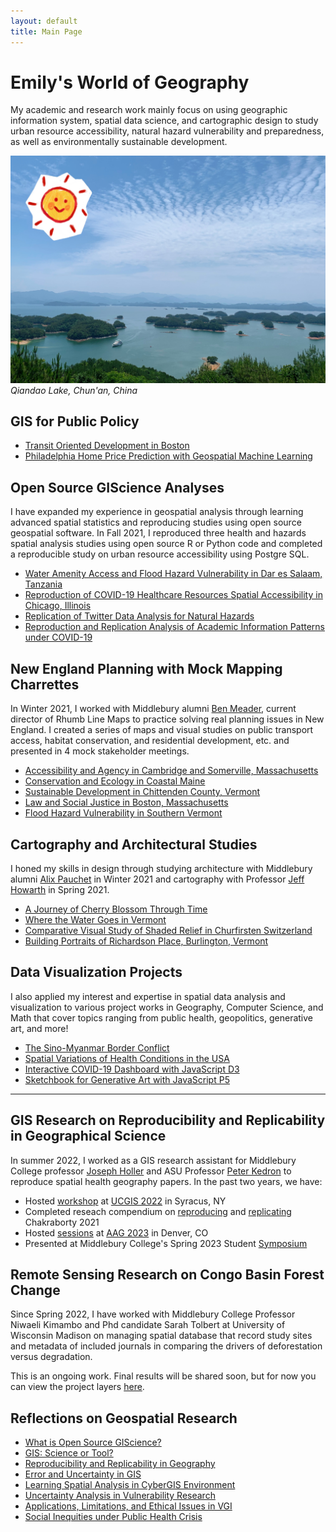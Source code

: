 ```yaml
---
layout: default
title: Main Page
---
```


# Emily's World of Geography

My academic and research work mainly focus on using geographic information system, spatial data science, and cartographic design to study urban resource accessibility, natural hazard vulnerability and preparedness, as well as environmentally sustainable development. 


![Lake](assets/IMG_7528.JPG)
*Qiandao Lake, Chun'an, China*

## GIS for Public Policy
- [Transit Oriented Development in Boston](musa-reports/01-Boston-TOD.html)
- [Philadelphia Home Price Prediction with Geospatial Machine Learning](musa-reports/02-Philly-ML.html)

## Open Source GIScience Analyses
I have expanded my experience in geospatial analysis through learning advanced spatial statistics and reproducing studies using open source geospatial software. In Fall 2021, I reproduced three health and hazards spatial analysis studies using open source R or Python code and completed a reproducible study on urban resource accessibility using Postgre SQL.

- [Water Amenity Access and Flood Hazard Vulnerability in Dar es Salaam, Tanzania](dsm_analysis/dsm_report.md)
- [Reproduction of COVID-19 Healthcare Resources Spatial Accessibility in Chicago, Illinois](RPr-Kang/re-analysis.md)
- [Replication of Twitter Data Analysis for Natural Hazards](RE-Ida/ida.md)
- [Reproduction and Replication Analysis of Academic Information Patterns under COVID-19](covidpattern/report.md)

## New England Planning with Mock Mapping Charrettes
In Winter 2021, I worked with Middlebury alumni [Ben Meader](https://www.linkedin.com/in/benjamin-meader-5ba6923a), current director of Rhumb Line Maps to practice solving real planning issues in New England. I created a series of maps and visual studies on public transport access, habitat conservation, and residential development, etc. and presented in 4 mock stakeholder meetings.

- [Accessibility and Agency in Cambridge and Somerville, Massachusetts](1026reports/week1.md)
- [Conservation and Ecology in Coastal Maine](1026reports/week2.md)
- [Sustainable Development in Chittenden County, Vermont](1026reports/week3.md)
- [Law and Social Justice in Boston, Massachusetts](1026reports/week4.md)
- [Flood Hazard Vulnerability in Southern Vermont](120reports/exam2.md)

## Cartography and Architectural Studies
I honed my skills in design through studying architecture with Middlebury alumni [Alix Pauchet](https://www.linkedin.com/in/alix-pauchet-b0591367) in Winter 2021 and cartography with Professor [Jeff Howarth](https://jeffhowarth.github.io/) in Spring 2021. 

- [A Journey of Cherry Blossom Through Time](gg231reports/proj2.md)
- [Where the Water Goes in Vermont](gg231reports/proj1.md)
- [Comparative Visual Study of Shaded Relief in Churfirsten Switzerland](gg231reports/proj3.md)
- [Building Portraits of Richardson Place, Burlington, Vermont](buildingportraits)

## Data Visualization Projects
I also applied my interest and expertise in spatial data analysis and visualization to various project works in Geography, Computer Science, and Math that cover topics ranging from public health, geopolitics, generative art, and more!

- [The Sino-Myanmar Border Conflict](https://storymaps.arcgis.com/stories/672602e5a37b4643a121110efa7d855a)
- [Spatial Variations of Health Conditions in the USA](assets/ds_pre.pdf)
- [Interactive COVID-19 Dashboard with JavaScript D3](https://observablehq.com/d/b0fdbacaccbc7f7c)
- [Sketchbook for Generative Art with JavaScript P5](https://csci467-s23.github.io/sketchbook-emilyzhou112/)

---

## GIS Research on Reproducibility and Replicability in Geographical Science
In summer 2022, I worked as a GIS research assistant for Middlebury College professor [Joseph Holler](https://www.middlebury.edu/college/people/joseph-holler) and ASU Professor [Peter Kedron](https://search.asu.edu/profile/3316903) to reproduce spatial health geography papers. In the past two years, we have: 
- Hosted [workshop](https://github.com/HEGSRR/UCGIS-Workshop) at [UCGIS 2022](https://www.ucgis.org/workshops-2022#HEGS) in Syracus, NY
- Completed reseach compendium on [reproducing](https://osf.io/s5mtq/) and [replicating](https://osf.io/5tzy9/) Chakraborty 2021
- Hosted [sessions](https://github.com/HEGSRR/CP-AAG-2023) at [AAG 2023](https://aag.secure-platform.com/aag2023/solicitations/39/sessiongallery/5681) in Denver, CO
- Presented at Middlebury College's Spring 2023 Student [Symposium](assets/sym-poster-final-emily.pdf) 


## Remote Sensing Research on Congo Basin Forest Change
Since Spring 2022, I have worked with Middlebury College Professor Niwaeli Kimambo and Phd candidate Sarah Tolbert at University of Wisconsin Madison on managing spatial database that record study sites and metadata of included journals in comparing the drivers of deforestation versus degradation.

This is an ongoing work. Final results will be shared soon, but for now you can view the project layers [here](https://drive.google.com/drive/folders/1-Omn3vSY2g0Sdce00yJmtXgxZcyknD6v?usp=sharing).

## Reflections on Geospatial Research
- [What is Open Source GIScience?](open-giscience)
- [GIS: Science or Tool?](science_tool)
- [Reproducibility and Replicability in Geography](r_r)
- [Error and Uncertainty in GIS](error_uncertainty)
- [Learning Spatial Analysis in CyberGIS Environment](cybergis)
- [Uncertainty Analysis in Vulnerability Research](vulnerability)
- [Applications, Limitations, and Ethical Issues in VGI](vgi)
- [Social Inequities under Public Health Crisis](covid_disability)
